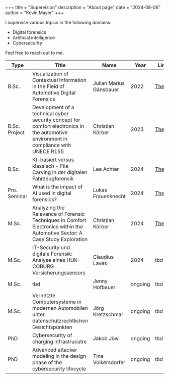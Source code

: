 +++
title = "Supervision"
description = "About page"
date = "2024-08-06"
author = "Kevin Mayer"
+++

I supervise various topics in the following domains:
- Digital forensics
- Artificial intelligence
- Cybersecurity

Feel free to reach out to me.

| Type | Title | Name | Year | Link |
| ---- | ----- | ---- | ---- | ---- |
| B.Sc. | Visualization of Contextual Information in the Field of Automotive Digital Forensics | Julian Marius Gänsbauer | 2022 | [Thesis](/thesis/julian-ba-final.pdf) |
| B.Sc. Project | Development of a technical cyber security concept for comfort electronics in the automotive environment in compliance with UNECE R155 | Christian Körber | 2023 | [Thesis](/thesis/Development_of_a_technical_cybersecurity_concept_for_comfort_electronics_in_the_automotive_environment.pdf) |
| B.Sc. | KI-basiert versus klassisch - File Carving in der digitalen Fahrzeugforensik | Lea Achter | 2024 | [Thesis](/thesis/KI_basiert_versus_klassisch_File_Carving_in_der_digitalen_Fahrzeugforensik.pdf) |
| Pro. Seminar | What is the impact of AI used in digital forensics? | Lukas Frauenknecht | 2024 | [Thesis](/thesis/Lukas_Frauenknecht_ProSemER-SS24_final_Version.pdf) |
| M.Sc. | Analyzing the Relevance of Forensic Techniques in Comfort Electronics within the Automotive Sector: A Case Study Exploration | Christian Körber | 2024 | [Thesis](/thesis/Analyzing_the_Relevance_of_Forensic_Techniques_in_Comfort_Electronics_within_the_Automotive_Sector__A_Case_Study_Exploration.pdf) |
| M.Sc. | IT-Security und digitale Forensik: Analyse eines HUK-COBURG Versicherungssensors | Claudius Laves | 2024 | tbd |
| M.Sc. | tbd | Jenny Hofbauer | ongoing | tbd |
| M.Sc. | Vernetzte Computersysteme in modernen Automobilen unter datenschutzrechtlichen Gesichtspunkten | Jörg Kretzschmar | ongoing | tbd |
| PhD | Cybersecurity of charging infrastrucutre | Jakob Jöw | ongoing | tbd |
| PhD | Advanced attacker modeling in the design phase of the cybersecurity lifecycle | Tina Volkersdorfer | ongoing | tbd |

